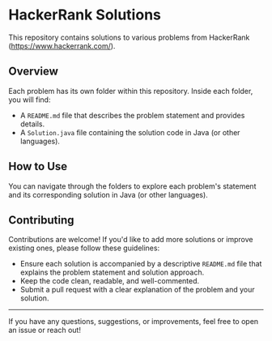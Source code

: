 # HackerRank Solutions

This repository contains solutions to various problems from HackerRank (https://www.hackerrank.com/).

## Overview

Each problem has its own folder within this repository. Inside each folder, you will find:
- A `README.md` file that describes the problem statement and provides details.
- A `Solution.java` file containing the solution code in Java (or other languages).

## How to Use

You can navigate through the folders to explore each problem's statement and its corresponding solution in Java (or other languages).

## Contributing

Contributions are welcome! If you'd like to add more solutions or improve existing ones, please follow these guidelines:
- Ensure each solution is accompanied by a descriptive `README.md` file that explains the problem statement and solution approach.
- Keep the code clean, readable, and well-commented.
- Submit a pull request with a clear explanation of the problem and your solution.

---

If you have any questions, suggestions, or improvements, feel free to open an issue or reach out!
